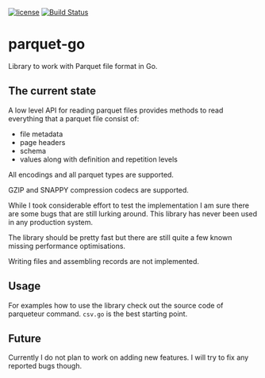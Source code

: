 [![license](http://img.shields.io/badge/license-MIT-blue.svg)](https://raw.githubusercontent.com/kostya-sh/parquet-go/master/LICENSE)
[![Build Status](https://travis-ci.org/kostya-sh/parquet-go.svg?branch=master)](https://travis-ci.org/kostya-sh/parquet-go)

# parquet-go

Library to work with Parquet file format in Go.

## The current state

A low level API for reading parquet files provides methods to read everything
that a parquet file consist of:
- file metadata
- page headers
- schema
- values along with definition and repetition levels

All encodings and all parquet types are supported.

GZIP and SNAPPY compression codecs are supported.

While I took considerable effort to test the implementation I am sure there are
some bugs that are still lurking around. This library has never been used in any
production system.

The library should be pretty fast but there are still quite a few known missing
performance optimisations.

Writing files and assembling records are not implemented.

## Usage

For examples how to use the library check out the source code of parqueteur
command. `csv.go` is the best starting point.

## Future

Currently I do not plan to work on adding new features. I will try to fix any
reported bugs though.
